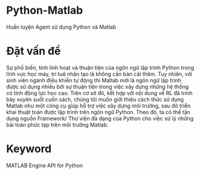 # Python-Matlab
Huấn luyện Agent sử dụng Python và Matlab 
# Đặt vấn đề
Sự phổ biến, tính linh hoạt và thuận tiện của ngôn ngữ lập trình Python trong lĩnh vực học máy, trí tuệ nhân tạo là không cần bàn cãi thêm. Tuy nhiên, với sinh viên ngành điều khiển tự động thì Matlab mới là ngôn ngữ lập trình được sử dụng nhiều bởi sự thuận tiện trong việc xây dựng những hệ thống có tính động lực học cao. Trên cơ sở đó, kết hợp với nội dung về RL đã trình bày xuyên suốt cuốn sách, chúng tôi muốn giới thiệu cách thức sử dụng Matlab như một công cụ giúp hỗ trợ việc xây dựng môi trường, sau đó triển khai thuật toán được lập trình trên ngôn ngữ Python. Theo đó, ta có thể tận dụng nguồn Framework/ Thư viện đa dạng của Python cho việc xử lý những bài toán phức tạp trên môi trường Matlab. 
# Keyword
 MATLAB Engine API for Python
